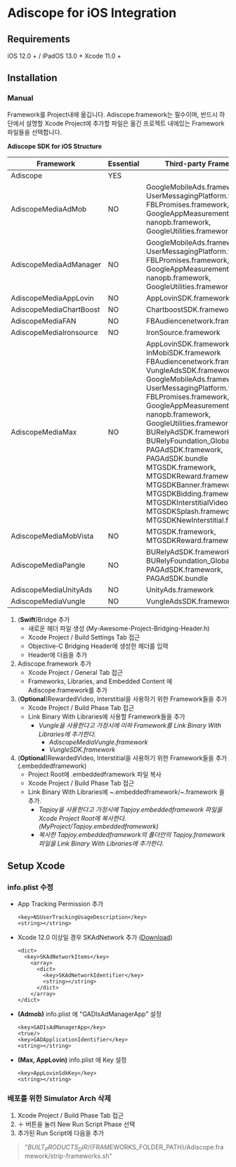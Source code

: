 # Adiscope for iOS Integration


## Requirements
iOS 12.0 + / iPadOS 13.0 +
Xcode 11.0 +



## Installation

### Manual

Framework를 Project내에 옮깁니다. Adiscope.framework는 필수이며, 반드시 하단에서 설명할 Xcode Project에 추가할 파일은 옮긴 프로젝트 내에있는 Framework파일들을 선택합니다.

**Adiscope SDK for iOS Structure**

| Framework               | Essential | Third-party Frameworks                                       |
| ----------------------- | --------- | ------------------------------------------------------------ |
| Adiscope                | YES       |                                                              |
| AdiscopeMediaAdMob      | NO        | GoogleMobileAds.framework, UserMessagingPlatform.framework<br/>FBLPromises.framework, GoogleAppMeasurement.framework<br/>nanopb.framework, GoogleUtilities.framework   |
| AdiscopeMediaAdManager  | NO        | GoogleMobileAds.framework, UserMessagingPlatform.framework<br/>FBLPromises.framework, GoogleAppMeasurement.framework<br/>nanopb.framework, GoogleUtilities.framework   |
| AdiscopeMediaAppLovin   | NO        | AppLovinSDK.framework                                        |
| AdiscopeMediaChartBoost | NO        | ChartboostSDK.framework                                      |
| AdiscopeMediaFAN        | NO        | FBAudiencenetwork.framework                                  |
| AdiscopeMediaIronsource | NO        | IronSource.framework                                         |
| AdiscopeMediaMax        | NO        | AppLovinSDK.framework, InMobiSDK.framework<br/>FBAudiencenetwork.framework, VungleAdsSDK.framework<br/>GoogleMobileAds.framework, UserMessagingPlatform.framework<br/>FBLPromises.framework, GoogleAppMeasurement.framework<br/>nanopb.framework, GoogleUtilities.framework<br/>BURelyAdSDK.framework, BURelyFoundation_Global.framework<br/>PAGAdSDK.framework, PAGAdSDK.bundle<br/>MTGSDK.framework, MTGSDKReward.framework<br/>MTGSDKBanner.framework, MTGSDKBidding.framework<br/>MTGSDKInterstitialVideo.framework, MTGSDKSplash.framework<br/>MTGSDKNewInterstitial.framework   |
| AdiscopeMediaMobVista   | NO        | MTGSDK.framework, MTGSDKReward.framework                     |
| AdiscopeMediaPangle     | NO        | BURelyAdSDK.framework, BURelyFoundation_Global.framework<br/>PAGAdSDK.framework, PAGAdSDK.bundle  |
| AdiscopeMediaUnityAds   | NO        | UnityAds.framework                                           |
| AdiscopeMediaVungle     | NO        | VungleAdsSDK.framework                                       |



1. (**Swift**)Bridge 추가
   * 새로운 헤더 파일 생성 (My-Awesome-Project-Bridging-Header.h)
   * Xcode Project / Build Settings Tab 접근
   * Objective-C Bridging Header에 생성한 헤더를 입력
   * Header에 다음을 추가 
2. Adiscope.framework 추가
   * Xcode Project / General Tab 접근
   * Frameworks, Libraries, and Embedded Content 에 Adiscope.framework를 추가
3. (**Optional**)RewardedVideo, Interstitial을 사용하기 위한 Framework들을 추가
   * Xcode Project / Build Phase Tab 접근
   * Link Binary With Libraries에 사용할 Framework들을 추가 
     * *Vungle을 사용한다고 가정시에 이하 Framework를 Link Binary With Libraries에 추가한다.*
       * *AdiscopeMediaVungle.framework*
       * *VungleSDK.framework*
4. (**Optional**)RewardedVideo, Interstitial을 사용하기 위한 Framework들을 추가 (.embeddedframework)
   * Project Root에 .embeddedframework 파일 복사
   * Xcode Project / Build Phase Tab 접근
   * Link Binary With Libraries에 ~.embeddedframework/~.framework 을 추가.
     * *Tapjoy을 사용한다고 가정시에 Tapjoy.embeddedframework 파일을 Xcode Project Root에 복사한다. (MyProject/Tapjoy.embeddedframework)*
     * *복사한 Tapjoy.embeddedframework의 폴더안의 Tapjoy.framework파일을 Link Binary With Libraries에 추가한다.*



## Setup Xcode

### info.plist 수정

- App Tracking Permission 추가

	```
	<key>NSUserTrackingUsageDescription</key>
	<string></string>
	```


- Xcode 12.0 이상일 경우 SKAdNetwork 추가 ([Download](https://github.com/adiscope/Adiscope-iOS-Sample/releases/download/3.2.0/AdiscopeSkAdNetworks.plist))

  ```
  <dict>
    <key>SKAdNetworkItems</key>
      <array>
        <dict>
          <key>SKAdNetworkIdentifier</key>
          <string></string>
        </dict>
      </array>
  </dict>
  ```


- **(Admob)** info.plist 에 "GADIsAdManagerApp" 설정

	```
	<key>GADIsAdManagerApp</key>
	<true/>
 	<key>GADApplicationIdentifier</key>
 	<string></string>
	```


- **(Max, AppLovin)** info.plist 에 Key 설정

	```
	<key>AppLovinSdkKey</key>
	<string></string>
	```

### 배포를 위한 Simulator Arch 삭제
1. Xcode Project / Build Phase Tab 접근
2. ＋ 버튼을 눌러 New Run Script Phase 선택
3. 추가된 Run Script에 다음을 추가
> "${BUILT_PRODUCTS_DIR}/${FRAMEWORKS_FOLDER_PATH}/Adiscope.framework/strip-frameworks.sh"
